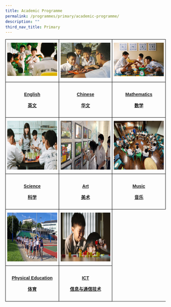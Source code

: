 ```yaml
---
title: Academic Programme
permalink: /programmes/primary/academic-programme/
description: ""
third_nav_title: Primary
---
```

<style type="text/css">
.tg  {border-collapse:collapse;border-spacing:0;}
.tg td{border-color:black;border-style:solid;border-width:1px;font-family:Arial, sans-serif;font-size:14px;
  overflow:hidden;padding:10px 5px;word-break:normal;}
.tg th{border-color:black;border-style:solid;border-width:1px;font-family:Arial, sans-serif;font-size:14px;
  font-weight:normal;overflow:hidden;padding:10px 5px;word-break:normal;}
.tg .tg-0lax{text-align:left;vertical-align:top}
</style>
<table class="tg" style="table-layout: fixed; width: 100%;">
<thead>
  <tr>
    <td class="tg-0lax">
      <a href="/programmes/primary/academic-programme/english/">
<img src="/images/english_v3.png" alt="english">
    </a></td>
    <td class="tg-0lax" style="text-align: center;">
      <a href="/programmes/primary/academic-programme/chinese/">
        <img src="/images/chinese%20language.jpeg" alt="chinese language" style="max-width: 100%; height: 95%;">
      </a>
    </td>
    <td class="tg-0lax">
      <a href="/programmes/primary/academic-programme/mathematics/">
        <img src="/images/math_v3.png" style="max-width: 100%; height: auto;">
      </a>
    </td>
  </tr>
</thead>
<tbody>
  <tr>
    <td class="tg-0lax" style="width: 33.33%"><a href="/programmes/primary/academic-programme/english/"><center><h4>English<br><br>英文</h4></center></a></td>
    <td class="tg-0lax" style="width: 33.33%"><a href="/programmes/primary/academic-programme/chinese/"><center><h4>Chinese<br><br>华文</h4></center></a></td>
    <td class="tg-0lax" style="width: 33.33%"><a href="/programmes/primary/academic-programme/mathematics/"><center><h4>Mathematics<br><br>数学</h4></center></a></td>
  </tr>
  <tr>
    <td class="tg-0lax"><a href="/programmes/primary/academic-programme/science/">
<img src="/images/science_v3.png" alt="science" width="272" height="153">
</a></td>
    <td class="tg-0lax"><a href="/programmes/primary/academic-programme/art/">
<img src="/images/art%20%20%20.jpeg" alt="art" style="max-width: 100%; height: 153px;">
</a></td>
    <td class="tg-0lax"><a href="/programmes/primary/academic-programme/music/">
<img src="/images/music%20.jpeg" alt="music" width="272" height="153">
</a></td>
  </tr>
  <tr>
    <td class="tg-0lax" style="width: 33.33%"><a href="/programmes/primary/academic-programme/science/"><center><h4>Science<br><br>科学</h4></center></a></td>
    <td class="tg-0lax" style="width: 33.33%"><a href="/programmes/primary/academic-programme/art/"><center><h4>Art<br><br>美术</h4></center></a></td>
    <td class="tg-0lax" style="width: 33.33%"><a href="/programmes/primary/academic-programme/music/"><center><h4>Music<br><br>音乐</h4></center></a></td>
  </tr>
 <tr>
    <td class="tg-0lax"><a href="/programmes/primary/academic-programme/physical-education/">
<img src="/images/physical%20education.jpeg" alt="PE" width="272" height="153"></a></td>
		<td class="tg-0lax"><a href="/programmes/secondary/academic-programme/design-and-technology/">
<img src="/images/ictprimary-min.jpg" alt="ict" width="272" height="153"></a></td>
</tr>
  <tr>
    <td class="tg-0lax" style="width: 33.33%"><a href="/programmes/primary/academic-programme/physical-education/"><center><h4>Physical Education<br><br>体育</h4></center></a></td>
		<td class="tg-0lax" style="width: 33.33%"><a href="/programmes/secondary/academic-programme/design-and-technology/"><center><h4>ICT<br><br>信息与通信技术</h4></center></a></td>
  </tr>
</tbody>
</table>